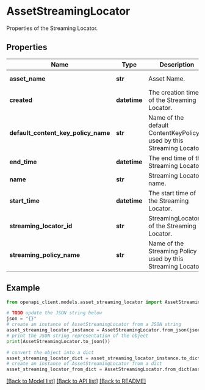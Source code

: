 # AssetStreamingLocator

Properties of the Streaming Locator.

## Properties

Name | Type | Description | Notes
------------ | ------------- | ------------- | -------------
**asset_name** | **str** | Asset Name. | [optional] [readonly] 
**created** | **datetime** | The creation time of the Streaming Locator. | [optional] [readonly] 
**default_content_key_policy_name** | **str** | Name of the default ContentKeyPolicy used by this Streaming Locator. | [optional] [readonly] 
**end_time** | **datetime** | The end time of the Streaming Locator. | [optional] [readonly] 
**name** | **str** | Streaming Locator name. | [optional] [readonly] 
**start_time** | **datetime** | The start time of the Streaming Locator. | [optional] [readonly] 
**streaming_locator_id** | **str** | StreamingLocatorId of the Streaming Locator. | [optional] [readonly] 
**streaming_policy_name** | **str** | Name of the Streaming Policy used by this Streaming Locator. | [optional] [readonly] 

## Example

```python
from openapi_client.models.asset_streaming_locator import AssetStreamingLocator

# TODO update the JSON string below
json = "{}"
# create an instance of AssetStreamingLocator from a JSON string
asset_streaming_locator_instance = AssetStreamingLocator.from_json(json)
# print the JSON string representation of the object
print(AssetStreamingLocator.to_json())

# convert the object into a dict
asset_streaming_locator_dict = asset_streaming_locator_instance.to_dict()
# create an instance of AssetStreamingLocator from a dict
asset_streaming_locator_from_dict = AssetStreamingLocator.from_dict(asset_streaming_locator_dict)
```
[[Back to Model list]](../README.md#documentation-for-models) [[Back to API list]](../README.md#documentation-for-api-endpoints) [[Back to README]](../README.md)



